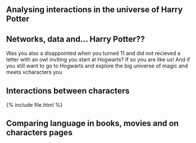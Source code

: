 ## Analysing interactions in the universe of Harry Potter

## Networks, data and... Harry Potter??

Was you also a disappointed when you turned 11 and did not recieved a letter with an owl inviting you start at Hogwarts? If so you are like us! 
And if you still want to go to Hogwarts and explore the big universe of magic and meets vcharacters you 

## Interactions between characters


{% include file.html %}

## Comparing language in books, movies and on characters pages 

